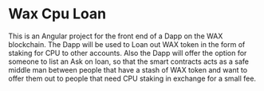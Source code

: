 # Wax Cpu Loan
This is an Angular project for the front end of a Dapp on the WAX blockchain. The Dapp will be used to Loan out WAX token in the form of staking for CPU to other accounts. Also the Dapp will offer the option for someone to list an Ask on loan, so that the smart contracts acts as a safe middle man between people that have a stash of WAX token and want to offer them out to people that need CPU staking in exchange for a small fee.
